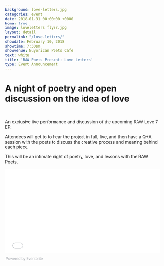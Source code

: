 ```yaml
---
background: love-letters.jpg
categories: event
date: 2018-01-31 00:00:00 +0000
home: true
image: loveletters flyer.jpg
layout: detail
permalink: "/love-letters/"
showdate: February 10, 2018
showtime: 7:30pm
showvenue: Nuyorican Poets Cafe
text: white
title: 'RAW Poets Present: Love Letters'
type: Event Announcement
---
```

# A night of poetry and open discussion on the idea of love

<br>

An exclusive live performance and discussion of the upcoming RAW Love 7 EP.

Attendees will get to to hear the project in full, live, and then have a Q+A session with the poets to discuss the creative process and meaning behind each piece.

This will be an intimate night of poetry, love, and lessons with the RAW Poets.

<a href="https://www.eventbrite.com/e/raw-poets-present-love-lessons-tickets-42700478280?ref=ebtn" target="_blank">
</a>
<a href="https://www.eventbrite.com/e/raw-poets-present-love-lessons-tickets-42700478280?ref=ebtn" target="_blank">
</a>
<a href="https://www.eventbrite.com/e/raw-poets-present-love-lessons-tickets-42700478280?ref=ebtn" target="_blank">
</a>
<div style="width:100%; text-align:left;">
<iframe src="//eventbrite.com/tickets-external?eid=42700478280&ref=etckt" frameborder="0" height="275" width="100%" vspace="0" hspace="0" marginheight="5" marginwidth="5" scrolling="auto" allowtransparency="true"></iframe>
<div style="font-family:Helvetica, Arial; font-size:12px; padding:10px 0 5px; margin:2px; width:100%; text-align:left;" >
<a class="powered-by-eb" style="color: #ADB0B6; text-decoration: none;" target="_blank" href="http://www.eventbrite.com/">
Powered by Eventbrite
</a>
</div>
</div>